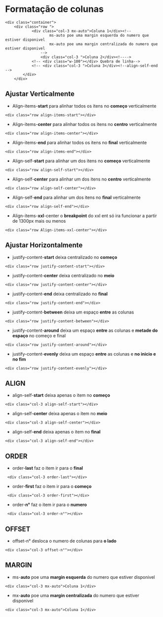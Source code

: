 # Formatação de colunas

```
<div class="container">
    <div class="row ">
            <div class="col-3 mx-auto">Coluna 1</div><!--
                    ms-auto poe uma margin esquerda do numero que estiver disponivel
                    mx-auto poe uma margin centralizada do numero que estiver disponivel
                -->
                <div class="col-3 ">Coluna 2</div><!---->
            <!-- <div class="w-100"></div> Quebra de linha-->
            <!-- <div class="col-3 ">Coluna 3</div><!--align-self-end --> 
        </div>
    </div>
```

## Ajustar Verticalmente
- Align-items-**start** para alinhar todos os itens no **começo** verticalmente
```
<div class="row align-items-start"></div>
```

- Align-items-**center** para alinhar todos os itens no **centro** verticalmente
```
<div class="row align-items-center"></div>
```

- Align-items-**end** para alinhar todos os itens no **final** verticalmente
```
<div class="row align-items-end"></div>
```

- Align-self-**start** para alinhar um dos itens no **começo** verticalmente
```
<div class="row align-self-start"></div>
```

- Align-self-**center** para alinhar um dos itens no **centro** verticalmente
```
<div class="row align-self-center"></div>
```

- Align-self-**end** para alinhar um dos itens no **final** verticalmente
```
<div class="row align-self-end"></div>
```

- Align-items-**xxl**-center o **breakpoint** do xxl ent só ira funcionar a partir de 1300px mais ou menos

```
<div class="row Align-items-xxl-center"></div>
```

## Ajustar Horizontalmente
- justify-content-**start** deixa centralizado no **começo**
```
<div class="row justify-content-start"></div>
```

- justify-content-**center** deixa centralizado no **meio**
```
<div class="row justify-content-center"></div>
```

- justify-content-**end** deixa centralizado no **final**
```
<div class="row justify-content-end"></div>
```

- justify-content-**between** deixa um espaço **entre** as colunas
```
<div class="row justify-content-between"></div>
```

- justify-content-**around** deixa um espaço **entre** as colunas e **metade do espaço** no começo e final
```
<div class="row justify-content-around"></div>
```

- justify-content-**evenly** deixa um espaço **entre** as colunas e **no inicio e no fim**
```
<div class="row justify-content-evenly"></div>
```

## ALIGN
- align-self-**start** deixa apenas o item no **começo**
```
<div class="col-3 align-self-start"></div>
```

- align-self-**center** deixa apenas o item no **meio**
```
<div class="col-3 align-self-center"></div>
```

- align-self-**end** deixa apenas o item no **final**
```
<div class="col-3 align-self-end"></div>
```

## ORDER
- order-**last** faz o item ir para o **final**
```
 <div class="col-3 order-last"></div>
```
 
- order-**first** faz o item ir para o **começo**
```
 <div class="col-3 order-first"></div>
```

- order-**n°** faz o item ir para o **numero**
```
 <div class="col-3 order-n°"></div>
```
## OFFSET
- offset-n° desloca o numero de colunas para **o lado**
```
<div class="col-3 offset-n°"></div>
```
## MARGIN
- ms-**auto** poe uma **margin esquerda** do numero que estiver disponivel
```
<div class="col-3 mx-auto">Coluna 1</div>
```

- mx-**auto** poe uma **margin centralizada** do numero que estiver disponivel
```
<div class="col-3 mx-auto">Coluna 1</div>
```